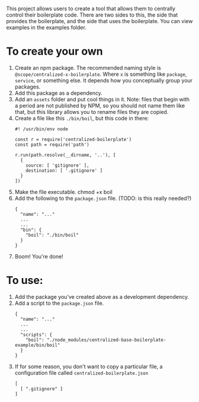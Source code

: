 This project allows users to create a tool that allows them to centrally control their boilerplate code. There are two sides to this, the side that provides the boilerplate, and the side that uses the boilerplate. You can view examples in the examples folder.

#  To create your own

1. Create an npm package. The recommended naming style is `@scope/centralized-x-boilerplate`. Where `x` is something like `package`, `service`, or something else. It depends how you conceptually group your packages.
1. Add this package as a dependency.
1. Add an `assets` folder and put cool things in it. Note: files that begin with a period are not published by NPM, so you should not name them like that, but this library allows you to rename files they are copied.
1. Create a file like this `./bin/boil`, but this code in there:
    ```
    #! /usr/bin/env node

    const r = require('centralized-boilerplate')
    const path = require('path')

    r.run(path.resolve(__dirname, '..'), [
      {
        source: [ 'gitignore' ],
        destination: [ '.gitignore' ]
      }
    ])
    ```
1. Make the file executable. chmod +x boil
1. Add the following to the `package.json` file. (TODO: is this really needed?)
    ```
    {
      "name": "..."
      ...
      ...
      "bin": {
        "boil": "./bin/boil"
      }
    }
    ```
1. Boom! You're done!

# To use:

1. Add the package you've created above as a development dependency.
2. Add a script to the `package.json` file.
    ```
    {
      "name": "..."
      ...
      ...
      "scripts": {
        "boil": "./node_modules/centralized-base-boilerplate-example/bin/boil"
      }
    }
    ```
3. If for some reason, you don't want to copy a particular file, a configuration file called `centralized-boilerplate.json`
    ```
    [
      [ ".gitignore" ]
    ]
    ```
